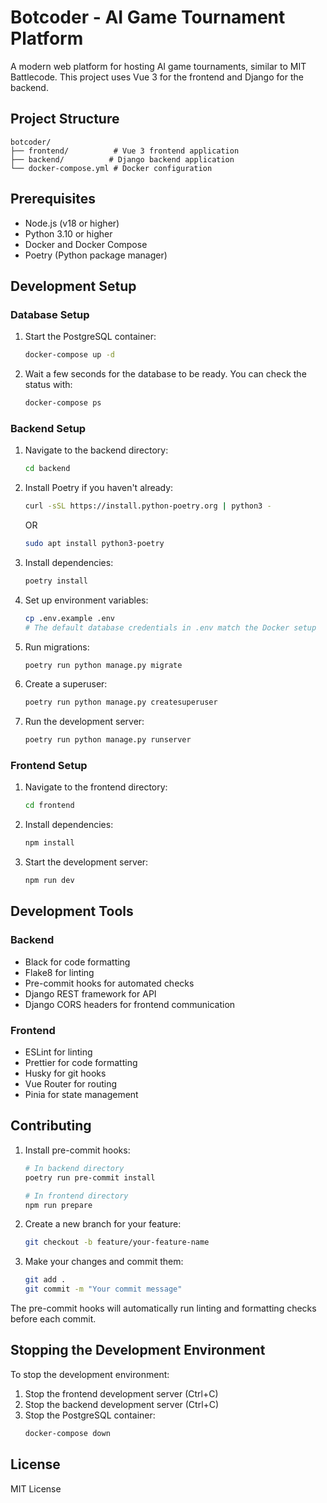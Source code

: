 # Botcoder - AI Game Tournament Platform

A modern web platform for hosting AI game tournaments, similar to MIT Battlecode. This project uses Vue 3 for the frontend and Django for the backend.

## Project Structure

```
botcoder/
├── frontend/          # Vue 3 frontend application
├── backend/          # Django backend application
└── docker-compose.yml # Docker configuration
```

## Prerequisites

- Node.js (v18 or higher)
- Python 3.10 or higher
- Docker and Docker Compose
- Poetry (Python package manager)

## Development Setup

### Database Setup

1. Start the PostgreSQL container:
   ```bash
   docker-compose up -d
   ```

2. Wait a few seconds for the database to be ready. You can check the status with:
   ```bash
   docker-compose ps
   ```

### Backend Setup

1. Navigate to the backend directory:
   ```bash
   cd backend
   ```

2. Install Poetry if you haven't already:
   ```bash
   curl -sSL https://install.python-poetry.org | python3 -
   ```
   OR 
   ```bash
   sudo apt install python3-poetry
   ```

3. Install dependencies:
   ```bash
   poetry install
   ```

4. Set up environment variables:
   ```bash
   cp .env.example .env
   # The default database credentials in .env match the Docker setup
   ```

5. Run migrations:
   ```bash
   poetry run python manage.py migrate
   ```

6. Create a superuser:
   ```bash
   poetry run python manage.py createsuperuser
   ```

7. Run the development server:
   ```bash
   poetry run python manage.py runserver
   ```

### Frontend Setup

1. Navigate to the frontend directory:
   ```bash
   cd frontend
   ```

2. Install dependencies:
   ```bash
   npm install
   ```

3. Start the development server:
   ```bash
   npm run dev
   ```

## Development Tools

### Backend
- Black for code formatting
- Flake8 for linting
- Pre-commit hooks for automated checks
- Django REST framework for API
- Django CORS headers for frontend communication

### Frontend
- ESLint for linting
- Prettier for code formatting
- Husky for git hooks
- Vue Router for routing
- Pinia for state management

## Contributing

1. Install pre-commit hooks:
   ```bash
   # In backend directory
   poetry run pre-commit install

   # In frontend directory
   npm run prepare
   ```

2. Create a new branch for your feature:
   ```bash
   git checkout -b feature/your-feature-name
   ```

3. Make your changes and commit them:
   ```bash
   git add .
   git commit -m "Your commit message"
   ```

The pre-commit hooks will automatically run linting and formatting checks before each commit.

## Stopping the Development Environment

To stop the development environment:

1. Stop the frontend development server (Ctrl+C)
2. Stop the backend development server (Ctrl+C)
3. Stop the PostgreSQL container:
   ```bash
   docker-compose down
   ```

## License

MIT License 
